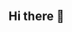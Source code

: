 ## Hi there 👋

<!--
**dev-abu-jahid/dev-abu-jahid** is a ✨ _special_ ✨ repository because its `README.md` (this file) appears on your GitHub profile.

Here are some ideas to get you started:

- 🔭 I’m currently working on ...Full-Stack Web Developer
Building Interactive Web Apps

- 🌱 I’m currently learning ...![Typing SVG](https://readme-typing-svg.herokuapp.com/?lines=Full-Stack+Web+Developer;Building+Interactive+Web+Apps&size=22)

- 👯 I’m looking to collaborate on ...![GitHub stats](https://github-readme-stats.vercel.app/api?username=dev-abu-jahid&show_icons=true&theme=radical)

- 🤔 I’m looking for help with ...![HTML](https://img.shields.io/badge/HTML5-E34F26?style=for-the-badge&logo=html5&logoColor=white)
![CSS](https://img.shields.io/badge/CSS3-1572B6?style=for-the-badge&logo=css3&logoColor=white)
![JavaScript](https://img.shields.io/badge/JavaScript-F7DF1E?style=for-the-badge&logo=javascript&logoColor=black)
![React](https://img.shields.io/badge/React-61DAFB?style=for-the-badge&logo=react&logoColor=black)

- 💬 Ask me about ...
- 📫 How to reach me: ...
- 😄 Pronouns: ...
- ⚡ Fun fact: ...
-->
